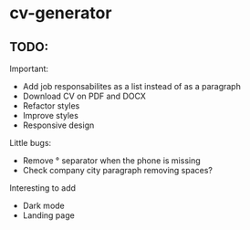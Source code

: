 # cv-generator

## TODO:

Important:
- Add job responsabilites as a list instead of as a paragraph
- Download CV on PDF and DOCX
- Refactor styles
- Improve styles
- Responsive design

Little bugs:
- Remove ° separator when the phone is missing
- Check company city paragraph removing spaces?

Interesting to add
- Dark mode
- Landing page